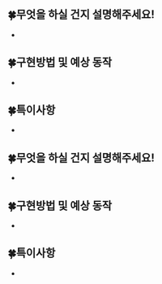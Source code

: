 ## 🍀무엇을 하실 건지 설명해주세요!

-

## 🍀구현방법 및 예상 동작

-

## 🍀특이사항

-

## 🍀무엇을 하실 건지 설명해주세요!

-

## 🍀구현방법 및 예상 동작

-

## 🍀특이사항

-
